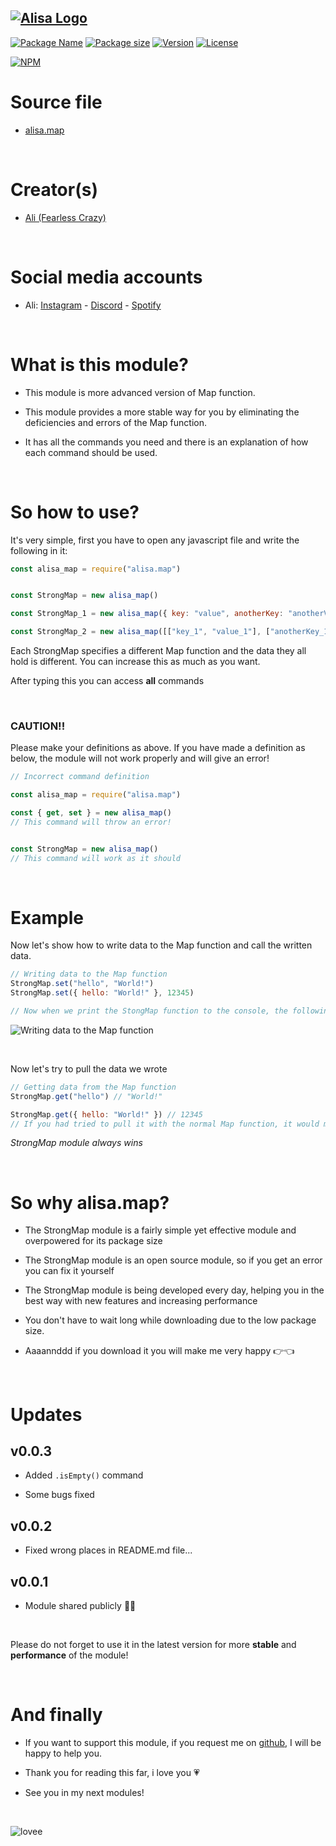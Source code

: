 ## [![Alisa Logo](https://i.hizliresim.com/aug2sp9.png)](https://www.npmjs.com/package/alisa.map/)


[![Package Name](https://img.shields.io/badge/Package%20name-alisa.map-red)](https://www.npmjs.com/package/alisa.map/)
[![Package size](https://img.shields.io/bundlephobia/min/alisa.map?label=Package%20size)](https://www.npmjs.com/package/alisa.map/)
[![Version](https://img.shields.io/npm/v/alisa.map.svg?label=Package%20version)](https://www.npmjs.com/package/alisa.map/)
[![License](https://img.shields.io/npm/l/alisa.map.svg?label=License)](https://www.npmjs.com/package/alisa.map/)

[![NPM](https://nodei.co/npm/alisa.map.png?downloads=true)](https://www.npmjs.com/package/alisa.map/)

# Source file

- [alisa.map](https://github.com/pordarman/alisa.map)

<br>

# Creator(s)

- [Ali (Fearless Crazy)](https://github.com/pordarman)

<br>

# Social media accounts

- Ali: [Instagram](https://www.instagram.com/ali.celk/) - [Discord](https://discord.com/users/488839097537003521) - [Spotify](https://open.spotify.com/user/215jixxk4morzgq5mpzsmwwqa?si=41e0583b36f9449b)

<br>

# What is this module?

- This module is more advanced version of Map function.

- This module provides a more stable way for you by eliminating the deficiencies and errors of the Map function.

- It has all the commands you need and there is an explanation of how each command should be used.

<br>

# So how to use?

It's very simple, first you have to open any javascript file and write the following in it:
<br>
```js
const alisa_map = require("alisa.map")


const StrongMap = new alisa_map()

const StrongMap_1 = new alisa_map({ key: "value", anotherKey: "anotherValue" }) 

const StrongMap_2 = new alisa_map([["key_1", "value_1"], ["anotherKey_1", "anotherValue_1"]])
```
Each StrongMap specifies a different Map function and the data they all hold is different. You can increase this as much as you want.

After typing this you can access **all** commands

<br>

### **CAUTION!!**
Please make your definitions as above. If you have made a definition as below, the module will not work properly and will give an error!

```js
// Incorrect command definition

const alisa_map = require("alisa.map")

const { get, set } = new alisa_map()
// This command will throw an error!


const StrongMap = new alisa_map()
// This command will work as it should
```

<br>

# Example

Now let's show how to write data to the Map function and call the written data.
<br>

```js
// Writing data to the Map function
StrongMap.set("hello", "World!")
StrongMap.set({ hello: "World!" }, 12345)

// Now when we print the StongMap function to the console, the following will appear on the screen:
```
![Writing data to the Map function](https://i.hizliresim.com/qkqhu8a.png)

<br>

Now let's try to pull the data we wrote
```js
// Getting data from the Map function
StrongMap.get("hello") // "World!"

StrongMap.get({ hello: "World!" }) // 12345
// If you had tried to pull it with the normal Map function, it would most likely return undefined, but thanks to this StrongMap module, it will return whatever data you typed, no matter what you typed.
```

*StrongMap module always wins*

<br>

# So why alisa.map?

- The StrongMap module is a fairly simple yet effective module and overpowered for its package size

- The StrongMap module is an open source module, so if you get an error you can fix it yourself

- The StrongMap module is being developed every day, helping you in the best way with new features and increasing performance

- You don't have to wait long while downloading due to the low package size.

- Aaaannddd if you download it you will make me very happy 👉👈

<br>


# Updates
## v0.0.3

- Added `.isEmpty()` command

- Some bugs fixed

## v0.0.2

- Fixed wrong places in README.md file...

## v0.0.1

- Module shared publicly 🥳🥳

<br>

Please do not forget to use it in the latest version for more **stable** and **performance** of the module!

<br>

# And finally

- If you want to support this module, if you request me on [github](https://github.com/pordarman), I will be happy to help you.

- Thank you for reading this far, i love you 💗

- See you in my next modules!

<br>

![lovee](https://gifdb.com/images/high/drake-heart-hands-aqm0moab2i6ocb44.webp)